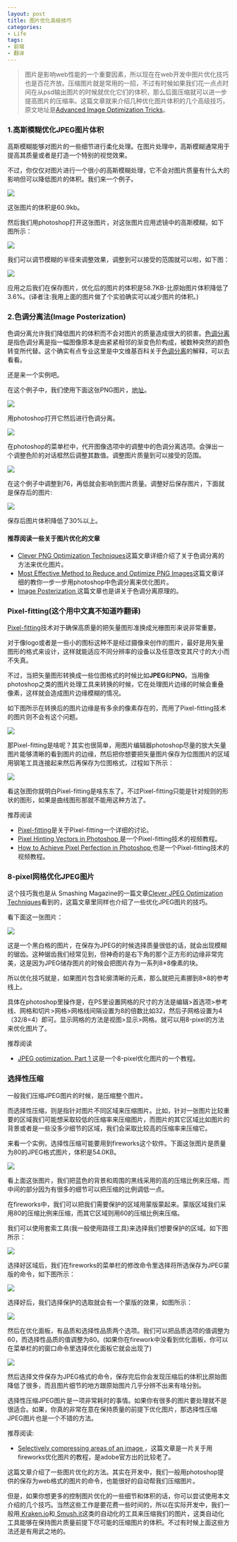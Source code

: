 ```yaml
---
layout: post
title: 图片优化高级技巧
categories:
- Life
tags:
- 前端
- 翻译
---
```


> 图片是影响web性能的一个重要因素，所以现在在web开发中图片优化技巧也是百花齐放。压缩图片就是常用的一招，不过有时候如果我们花一点点时间在从psd输出图片的时候就优化它们的体积，那么后面压缩就可以进一步提高图片的压缩率。这篇文章就来介绍几种优化图片体积的几个高级技巧，原文地址是[Advanced Image Optimization Tricks](http://sixrevisions.com/web-development/advanced-image-optimization/)。

### 1.高斯模糊优化JPEG图片体积 ###

高斯模糊能够对图片的一些细节进行柔化处理。在图片处理中，高斯模糊通常用于提高其质量或者是打造一个特别的视觉效果。

不过，你仅仅对图片进行一个很小的高斯模糊处理，它不会对图片质量有什么大的影响但可以降低图片的体积。我们来一个例子。

![](http://pic.yupoo.com/reicky_v/DpTnydv9/medium.jpg)

这张图片的体积是60.9kb。

然后我们用photoshop打开这张图片，对这张图片应用滤镜中的高斯模糊，如下图所示：

![](http://pic.yupoo.com/reicky_v/DpTpPDdt/medium.jpg)

我们可以调节模糊的半径来调整效果，调整到可以接受的范围就可以啦，如下图：

![](http://pic.yupoo.com/reicky_v/DpTsuNtM/medium.jpg)

应用之后我们在保存图片，优化后的图片的体积是58.7KB-比原始图片体积降低了3.6%。(译者注:我用上面的图片做了个实验确实可以减少图片的体积。)

### 2.色调分离法(Image Posterization) ###

色调分离允许我们降低图片的体积而不会对图片的质量造成很大的损害。[色调分离](http://en.wikipedia.org/wiki/Posterization)是指色调分离是指一幅图像原本是由紧紧相邻的渐变色阶构成，被数种突然的颜色转变所代替。这个确实有点专业这里是中文维基百科关于[色调分离](http://zh.wikipedia.org/zh-cn/%E8%89%B2%E8%B0%83%E5%88%86%E7%A6%BB)的解释，可以去看看。

还是来一个实例吧。

在这个例子中，我们使用下面这张PNG图片，[地址](http://sixrevisions.com/freebies/icons/wooden-social-free-icon-set/)。

![](http://pic.yupoo.com/reicky_v/DpTCXlA4/medium.jpg)

用photoshop打开它然后进行色调分离。

![](http://pic.yupoo.com/reicky_v/DpU1jqI8/medium.jpg)

在photoshop的菜单栏中，代开图像选项中的调整中的色调分离选项。会弹出一个调整色阶的对话框然后调整其数值。调整图片质量到可以接受的范围。

![](http://pic.yupoo.com/reicky_v/DpU4aQFf/medium.jpg)

在这个例子中调整到76，再低就会影响到图片质量。调整好后保存图片，下面就是保存后的图片:

![](http://pic.yupoo.com/reicky_v/DpU44eoN/medium.jpg)

保存后图片体积降低了30%以上。

#### 推荐阅读一些关于图片优化的文章 ####

- [Clever PNG Optimization Techniques](http://www.smashingmagazine.com/2009/07/15/clever-png-optimization-techniques/)这篇文章详细介绍了关于色调分离的方法来优化图片。
- [Most Effective Method to Reduce and Optimize PNG Images](http://www.queness.com/post/2507/most-effective-method-to-reduce-and-optimize-png-images)这篇文章详细的教你一步一步用photoshop中色调分离来优化图片。
- [Image Posterization ](http://www.cambridgeincolour.com/tutorials/posterization.htm)这篇文章也是讲关于色调分离原理的。

### Pixel-fitting(这个用中文真不知道咋翻译) ###

[Pixel-fitting](http://dcurt.is/pixel-fitting)技术对于确保高质量的把矢量图形准换成光栅图形来说非常重要。

对于像logo或者是一些小的图标这种不是经过摄像来创作的图片，最好是用矢量图形的格式来设计，这样就能适应不同分辨率的设备以及任意改变其尺寸的大小而不失真。

不过，当把矢量图形转换成一些位图格式的时候比如**JPEG**和**PNG**。当用像photoshop之类的图片处理工具来转换的时候，它在处理图片边缘的时候会重叠像素，这样就会造成图片边缘模糊的情况。

如下图所示在转换后的图片边缘是有多余的像素存在的，而用了Pixel-fitting技术的图片则不会有这个问题。

![](http://pic.yupoo.com/reicky_v/DpUoLoNK/medium.jpg)

那Pixel-fitting是啥呢？其实也很简单，用图片编辑器photoshop尽量的放大矢量图片能够清晰的看到图片的边缘，然后把你想要把矢量图片保存为位图图片的区域用钢笔工具连接起来然后再保存为位图格式，过程如下所示：

![](http://pic.yupoo.com/reicky_v/DpUupXfM/medium.jpg)

看这张图你就明白Pixel-fitting是啥东东了。不过Pixel-fitting只能是针对规则的形状的图形，如果是曲线图形那就不能用这种方法了。

推荐阅读

- [Pixel-fitting](http://dcurt.is/pixel-fitting)是关于Pixel-fitting一个详细的讨论。
- [Pixel Hinting Vectors in Photoshop ](http://methodandcraft.com/videos/pixel-hinting-vectors-in-photoshop)是一个Pixel-fitting技术的视频教程。
- [How to Achieve Pixel Perfection in Photoshop ](http://blog.teamtreehouse.com/quick-tip-how-to-achieve-pixel-perfection-in-photoshop)也是一个Pixel-fitting技术的视频教程。

### 8-pixel网格优化JPEG图片 ###

这个技巧我也是从 Smashing Magazine的一篇文章[Clever JPEG Optimization Techniques](http://www.smashingmagazine.com/2009/07/01/clever-jpeg-optimization-techniques/)看到的，这篇文章里同样也介绍了一些优化JPEG图片的技巧。

看下面这一张图片：

![](http://pic.yupoo.com/reicky_v/DpUCsjkL/medium.jpg)

这是一个黑白格的图片，在保存为JPEG的时候选择质量很低的话，就会出现模糊的锯齿。这种锯齿我们经常见到，但神奇的是右下角的那个正方形的边缘非常完美，这是因为JPEG储存图片的时候会把图片存为一系列8×8像素的块。

所以优化技巧就是，如果图片包含轮廓清晰的元素，那么就把元素挪到8×8的参考线上。

具体在photoshop里操作是，在PS里设置网格的尺寸的方法是编辑>首选项>参考线、网格和切片>网格>网格线间隔设置为8的倍数比如32，然后子网格设置为4（32/8=4）即可。显示网格的方法是视图>显示>网格。就可以用8-pixel的方法来优化图片了。

推荐阅读

- [JPEG optimization. Part 1 ](http://www.artlebedev.com/tools/technogrette/etc/jpeg-1/)这是一个8-pixel优化图片的一个教程。

### 选择性压缩 ###

一般我们压缩JPEG图片的时候，是压缩整个图片。

而选择性压缩，则是指针对图片不同区域来压缩图片。比如，针对一张图片比较重要的区域我们可能想采取较低的压缩率来压缩图片，而图片的其它区域比如图片的背景或者是一些没多少细节的区域，我们会采取比较高的压缩率来压缩它。

来看一个实例，选择性压缩可能要用到fireworks这个软件。下面这张图片是质量为80的JPEG格式图片，体积是54.0KB。

![](http://pic.yupoo.com/reicky_v/DpUHkh2M/medium.jpg)

看上面这张图片，我们把蓝色的背景和周围的黑线采用的高的压缩比例来压缩，而中间的部分因为有很多的细节可以把压缩的比例调低一点。

在fireworks中，我们可以把我们需要保护的区域用蒙版蒙起来。蒙版区域我们采用80的压缩比例来压缩，而其它区域则用60的压缩比例来压缩。

我们可以使用套索工具(我一般使用路径工具)来选择我们想要保护的区域。如下图所示：

![](http://pic.yupoo.com/reicky_v/DpZMOV7M/medium.jpg)

选择好区域后，我们在fireworks的菜单栏的修改命令里选择将所选保存为JPEG蒙版的命令，如下图所示：

![](http://pic.yupoo.com/reicky_v/DpZOM2dl/medium.jpg)

选择好后，我们选择保护的选取就会有一个蒙版的效果，如图所示：

![](http://pic.yupoo.com/reicky_v/DpZPG37A/medium.jpg)

然后在优化面板，有品质和选择性品质两个选项。我们可以把品质选项的值调整为60，而选择性品质的值调整为80。(如果你在firework中没看到优化面板，你可以在菜单栏的的窗口命令里选择优化面板它就会出现了)

![](http://pic.yupoo.com/reicky_v/DpZS2wkY/medium.jpg)

然后选择文件保存为JPEG格式的命令，保存完后你会发现压缩后的体积比原始图降低了很多，而且图片细节的地方跟原始图片几乎分辨不出来有啥分别。

选择性压缩JPEG图片是一项非常耗时的事情。如果你有很多的图片要处理就不是很适合。如果，你真的非常在意在保持质量的前提下优化图片，那选择性压缩JPEG图片也是一个不错的方法。

推荐阅读:

- [Selectively compressing areas of an image ](http://www.adobe.com/support/fireworks/workpixels/selective_jpeg/selective_jpeg02.html)，这篇文章是一片关于用fireworks优化图片的教程，是adobe官方出的比较老了。

这篇文章介绍了一些图片优化的方法。其实在开发中，我们一般用photoshop提供的保存为web格式的图片的命令，也能很好的自动帮我们压缩图片。

但是，如果你想更多的控制图片优化的一些细节和体积的话，你可以尝试使用本文介绍的几个技巧。当然这些工作是要花费一些时间的，所以在实际开发中，我们一般用[ Kraken.io](https://kraken.io/web-interface)和[ Smush.it](http://www.smushit.com/ysmush.it/)这类的自动化的工具来压缩我们的图片，这类自动化工具能够在保持图片质量前提下尽可能的压缩图片的体积。不过有时候上面这些方法还是有用武之地的。


